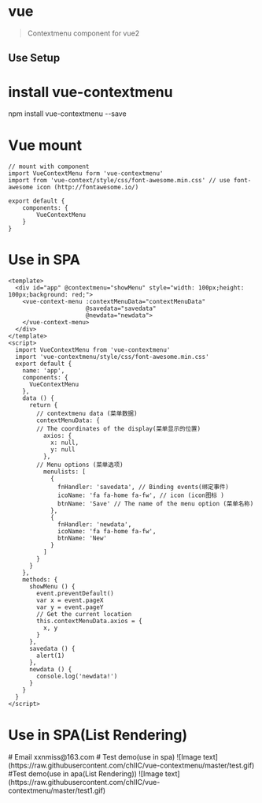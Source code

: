 # vue

> Contextmenu component for vue2

## Use Setup

# install vue-contextmenu
npm install vue-contextmenu --save

# Vue mount
	// mount with component
	import VueContextMenu form 'vue-contextmenu'
	import from 'vue-context/style/css/font-awesome.min.css' // use font-awesome icon (http://fontawesome.io/)

	export default {
		components: {
			VueContextMenu
		}
	}
# Use in SPA
	<template>
	  <div id="app" @contextmenu="showMenu" style="width: 100px;height: 100px;background: red;">
	    <vue-context-menu :contextMenuData="contextMenuData" 
		                  @savedata="savedata"
		                  @newdata="newdata">
	    </vue-context-menu>
	  </div>
	</template>
	<script>
	  import VueContextMenu from 'vue-contextmenu'
	  import 'vue-contextmenu/style/css/font-awesome.min.css'
	  export default {
	    name: 'app',
	    components: {
	      VueContextMenu
	    },
	    data () {
	      return {
	      	// contextmenu data (菜单数据)
	        contextMenuData: {
	        // The coordinates of the display(菜单显示的位置)
	          axios: {
	            x: null,
	            y: null
	          },
	        // Menu options (菜单选项)
	          menulists: [
	            {
	              fnHandler: 'savedata', // Binding events(绑定事件)
	              icoName: 'fa fa-home fa-fw', // icon (icon图标 )
	              btnName: 'Save' // The name of the menu option (菜单名称)
	            }, 
	            {
	              fnHandler: 'newdata', 
	              icoName: 'fa fa-home fa-fw', 
	              btnName: 'New'
	            }
	          ]
	        }
	      }
	    },
	    methods: {
	      showMenu () {
	        event.preventDefault()
	        var x = event.pageX
	        var y = event.pageY
	        // Get the current location
	        this.contextMenuData.axios = {
	          x, y
	        }
	      },
	      savedata () {
	      	alert(1)
	      },
	      newdata () {
	      	console.log('newdata!')
	      }
	    }
	  }
	</script>
# Use in SPA(List Rendering)
<template>
  <div>
    <div @contextmenu="showMenu(index)"
         style="width: 100px;height: 100px;background: red;margin-top: 20px;"
         v-for="(n, index) in 4" :key="n" >
         <vue-context-menu :contextMenuData="contextMenuData"
                           :transferIndex="transferIndex"
                           @savedata="savedata(index)"
                           @newdata="newdata"></vue-context-menu>
    </div>
  </div>
</template>
<script>
  import VueContextMenu from 'vue-contextmenu'
  import 'vue-contextmenu/style/css/font-awesome.min.css'
  export default {
    name: 'app',
    components: {
      VueContextMenu
    },
    data () {
      return {
        transferIndex: null, //Show the menu that was clicked
        contextMenuData: {
          axios: {
            x: null,
            y: null
          },
          menulists: [
            {
              fnHandler: 'savedata',
              icoName: 'fa fa-home fa-fw',
              btnName: 'Save'
            },
            {
              fnHandler: 'newdata',
              icoName: 'fa fa-home fa-fw',
              btnName: 'New'
            }
          ]
        }
      }
    },
    methods: {
      showMenu (index) {
        this.transferIndex = index //tranfer index to child component
        event.preventDefault()
        var x = event.pageX
        var y = event.pageY
        this.contextMenuData.axios = {
          x, y
        }
      },
      savedata (e) {
        console.log('click:' + e)
      },
      newdata () {
        console.log(2222)
      }
    }
  }
</script>
# Email
    xxnmiss@163.com
# Test demo(use in spa)
![Image text](https://raw.githubusercontent.com/chIIC/vue-contextmenu/master/test.gif)
#Test demo(use in apa(List Rendering))
![Image text](https://raw.githubusercontent.com/chIIC/vue-contextmenu/master/test1.gif)





